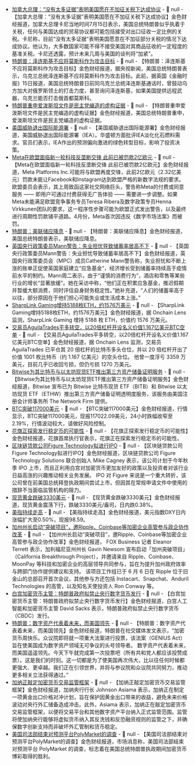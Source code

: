 - [加拿大总理：“没有太多证据”表明美国愿在不加征关税下达成协议](https://finance.sina.com.cn/7x24/2025-07-16/doc-inffqtxh1725762.shtml) - 📰 null - 【加拿大总理：“没有太多证据”表明美国愿在不加征关税下达成协议】金色财经报道，加拿大总理卡尼当地时间7月15日表示，美国总统特朗普似乎执着于关税，任何与美国达成的贸易协议都可能包括接受对出口征收一定比例的关税。卡尼称，目前“没有太多证据”表明美国愿意在不加征部分关税的情况下达成协议。他认为，大多数国家可能不得不接受美国对其商品征收的一定程度的基准关税。卡尼还透露，预计未来几周与美国的谈判将“加紧”。
- [特朗普：泽连斯基不应将莫斯科作为攻击目标](https://www.cls.cn/detail/2086380) - 📰 null - 【特朗普：泽连斯基不应将莫斯科作为攻击目标】金色财经报道，据央视新闻，美国总统特朗普表示，乌克兰总统泽连斯基不应将莫斯科作为攻击目标。此前，据英国《金融时报》15日报道，美国总统特朗普日前同乌克兰总统泽连斯基通话时，曾鼓动乌方加大对俄罗斯领土的打击力度，甚至询问泽连斯基，如果美国提供远程武器，乌克兰能否打击俄首都莫斯科。
- [特朗普重申爱泼斯坦文件是民主党编造的虚构证据](https://flash.jin10.com/detail/20250716014947713800) - 📰 null - 【特朗普重申爱泼斯坦文件是民主党编造的虚构证据】金色财经报道，美国总统特朗普重申，爱泼斯坦文件是民主党编造的虚构证据。
- [美国威胁退出国际能源署](https://flash.jin10.com/detail/20250716014725887800) - 📰 null - 【美国威胁退出国际能源署】金色财经报道，美国威胁退出国际能源署（IEA）。华盛顿方面批评IEA淡化化石燃料需求。官员们表示，IEA作出的预测偏向激进的绿色转型目标，影响了投资决策。
- [Meta在欧盟面临新一轮科技反垄断交锋 此前已被罚款2亿欧元](https://finance.sina.com.cn/7x24/2025-07-16/doc-inffqtxh1723657.shtml) - 📰 null - 【Meta在欧盟面临新一轮科技反垄断交锋 此前已被罚款2亿欧元】金色财经报道，Meta Platforms Inc.可能将与欧盟再度交锋，此前2亿欧元（2.32亿美元）罚款未能让Facebook和Instagram达到欧盟严格的新数字法规的要求。欧盟委员会表示，其上周致函这家社交网络巨头，警告称Meta的付费或同意服务 —— 即用户可通过付费获得无广告体验 —— 需要进一步调整。如果Meta未能满足欧盟竞争事务专员Teresa Ribera及数字政策专员Henna Virkkunen团队的要求，这一程序性步骤可能为欧盟正式发出警告，以及最终进行周期性罚款铺平道路。4月份，Meta首次因违反《数字市场法案》而被罚。
- [特朗普：美联储应降息](https://flash.jin10.com/detail/20250716005635936800) - 📰 null - 【特朗普：美联储应降息】金色财经报道，美国总统特朗普表示，美联储应降息。
- [英国央行政策委员Mann警告：失业担忧导致储蓄率居高不下]() - 📰 null - 【英国央行政策委员Mann警告：失业担忧导致储蓄率居高不下】金色财经报道，英国央行政策委员会（MPC）成员Catherine Mann警告称，失业担忧和不断上涨的账单正促使英国家庭建立“应急基金”，经济增长受到储蓄率持续高于疫情前水平的制约。Mann周二表示，由于“谨慎的消费行为”，酒店和零售等某些行业的增长“显著放缓”。她在采访中称，“他们正在积累应急基金，推迟假期并暂缓大额消费，同时评估自身财务稳定性。”她补充道，“人们的储蓄率高于以往，部分原因在于他们担心可能失业或生活成本上涨。”
- [SharpLink Gaming增持5188枚ETH，约1576万美元]() - 📰 null - 【SharpLink Gaming增持5188枚ETH，约1576万美元】金色财经报道，据 Onchain Lens 监测，SharpLink Gaming 增持 5188 枚 ETH，价值约 1576 万美元。
- [交易员AguilaTrades平多转空，以20倍杠杆开设名义价值1.167亿美元BTC空单](https://app.hyperliquid.xyz/join/NTOD) - 📰 null - 【交易员AguilaTrades平多转空，以20倍杠杆开设名义价值1.167亿美元BTC空单】金色财经报道，据 Onchain Lens 监测，交易员 AguilaTrades 已平仓其 20 倍杠杆的比特币多头仓位，并以 20 倍杠杆开出了价值 1001 枚比特币（约 1.167 亿美元）的空头仓位。 
他曾一度浮亏 3359 万美元，目前几乎已收回亏损，但仍亏损 1270 万美元。
- [Bitwise为其比特币与以太坊现货ETF推出第三方资产储备证明服务]() - 📰 null - 【Bitwise为其比特币与以太坊现货ETF推出第三方资产储备证明服务】金色财经报道，Bitwise 宣布已为 Bitwise 比特币现货 ETF（BITB）和 Bitwise 以太坊现货 ETF（ETHW）推出第三方资产储备证明透明度服务，该服务由美国注册会计师事务所 The Network Firm 提供。
- [BTC突破117000美元]() - 📰 null - 【BTC突破117000美元】金色财经报道，行情显示，BTC突破117000美元，现报117022.09美元，24小时跌幅收窄至2.19%，行情波动较大，请做好风险控制。
- [花旗正探索发行稳定币的可能性](https://flash.jin10.com/detail/20250715235509616800) - 📰 null - 【花旗正探索发行稳定币的可能性】金色财经报道，花旗首席执行官表示，花旗正在探索发行稳定币的可能性。
- [区块链贷款公司Figure Technology拟进行IPO](https://www.theinformation.com/articles/blockchain-lender-figure-technology-plans-ipo) - 📰 null - 【区块链贷款公司Figure Technology拟进行IPO】金色财经报道，区块链贷款公司 Figure Technology Solutions 联合创始人 Mike Cagney 表示，该公司计划于今年秋季 IPO 上市，而且正利用白宫对加密货币更加友好的政策以及投资者对该行业日益高涨的兴趣推动相关业务发展。 
IPO 对 Figure 来说是一个重大转折，该公司曾在前美国总统拜登执政期间尝试上市，但因其在常规申请文件中使用的措辞不当面临监管机构的阻力。
- [现货黄金跌破3330美元]() - 📰 null - 【现货黄金跌破3330美元】金色财经报道，现货黄金震荡下行，跌破3330美元/盎司，日内跌0.38%。
- [美指持续走高]() - 📰 null - 【美指持续走高】金色财经报道，美元指数DXY日内涨幅扩大至0.50%，现报98.59。
- [加州州长启动“突破项目”，邀Ripple、Coinbase等加密企业高管参与政企协作改革](https://x.com/EleanorTerrett/status/1945141093118480662) - 📰 null - 【加州州长启动“突破项目”，邀Ripple、Coinbase等加密企业高管参与政企协作改革】金色财经报道， FOX Business 记者 Eleanor Terrett 表示，加利福尼亚州州长 Gavin Newsom 宣布启动「加州突破项目」（California Breakthrough Project），并邀请来自 Ripple、Coinbase、MoonPay 等科技和加密企业的高层领导共同参与，旨在为提升加州政府效率与跨部门协作提供建议和支持。 
该项目工作组已于 6 月 6 日在 Ripple 位于旧金山的总部召开首次会议，其他参与方还包括 Instacart、Snapchat、Anduril Technologies 的高管，以及知名天使投资人 Ron Conway 等。
- [白宫加密货币主管：特朗普政府拟禁止央行数字货币发行]() - 📰 null - 【白宫加密货币主管：特朗普政府拟禁止央行数字货币发行】金色财经报道，白宫人工智能和加密货币主管 David Sacks 表示，特朗普政府拟禁止央行数字货币（CBDC）发行。
- [特朗普：数字资产代表着未来，而美国领先]() - 📰 null - 【特朗普：数字资产代表着未来，而美国领先】金色财经报道，特朗普在社交媒体发文表示，“加密货币周快乐。众议院即将就一项重大法案进行投票，该法案（GENIUS Act）旨在使美国成为数字资产领域无可争议的头号领导者。 
数字资产代表着未来，而美国遥遥领先。今天下午就完成第一次投票吧（所有共和党人都应该投赞成票）。这是我们的时刻。这一切都是为了使美国再次伟大，比以往任何时候都更强大、更卓越。我们正在引领世界，并将与参议院和众议院共同努力，推动更多相关立法获得通过。”
- [加纳正敲定加密货币交易监管框架](https://www.bloomberg.com/news/articles/2025-07-15/ghana-moves-to-hedge-gold-price-to-preserve-build-up-of-reserves?srnd=phx-crypto) - 📰 null - 【加纳正敲定加密货币交易监管框架】金色财经报道，加纳央行行长 Johnson Asiama 表示，加纳正在制定一项黄金出口价格对冲计划，旨在保护因黄金出口带来的收益，避免未来价格波动对央行外汇储备造成冲击。此外，Asiama 表示，加纳正在敲定加密货币交易监管框架，以便将交易平台和其他数字资产平台纳入正式监管范围。监管将使加纳央行能够将虚拟货币纳入其反洗钱和反恐融资规则的监管之下，并确保数字创新支持而非破坏外汇管制和货币稳定。
- [美国司法部结束对预测平台PolyMarket的调查](https://flash.jin10.com/detail/20250715230056485800) - 📰 null - 【美国司法部结束对预测平台PolyMarket的调查】金色财经报道，市场消息称，美国司法部结束对预测平台 PolyMarket 的调查，标志着在美国总统特朗普执政期间加密货币博彩取得的胜利。
